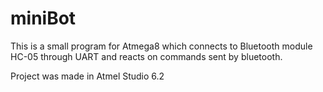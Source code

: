 # miniBot

This is a small program for Atmega8 which connects to Bluetooth module HC-05 through UART and reacts on commands sent by bluetooth.

Project was made in Atmel Studio 6.2
